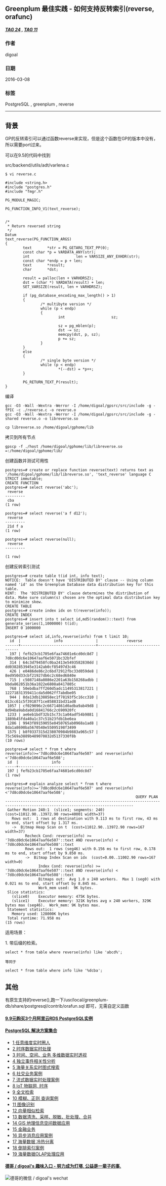 ## Greenplum 最佳实践 - 如何支持反转索引(reverse, orafunc)
##### [TAG 24](../class/24.md) , [TAG 11](../class/11.md)
       
### 作者       
digoal      
        
### 日期      
2016-03-08                                                                                             
       
### 标签                     
PostgreSQL , greenplum , reverse       
          
----         
          
## 背景     
GP的反转索引可以通过函数reverse来实现，但是这个函数在GP的版本中没有，所以需要port过来。  
  
可以在9.5的代码中找到  
  
src/backend/utils/adt/varlena.c  
  
```  
$ vi reverse.c  
  
#include <string.h>  
#include "postgres.h"  
#include "fmgr.h"  
  
PG_MODULE_MAGIC;  
  
PG_FUNCTION_INFO_V1(text_reverse);  
  
  
/*  
 * Return reversed string  
 */  
Datum  
text_reverse(PG_FUNCTION_ARGS)  
{  
        text       *str = PG_GETARG_TEXT_PP(0);  
        const char *p = VARDATA_ANY(str);  
        int                     len = VARSIZE_ANY_EXHDR(str);  
        const char *endp = p + len;  
        text       *result;  
        char       *dst;  
  
        result = palloc(len + VARHDRSZ);  
        dst = (char *) VARDATA(result) + len;  
        SET_VARSIZE(result, len + VARHDRSZ);  
  
        if (pg_database_encoding_max_length() > 1)  
        {  
                /* multibyte version */  
                while (p < endp)  
                {  
                        int                     sz;  
  
                        sz = pg_mblen(p);  
                        dst -= sz;  
                        memcpy(dst, p, sz);  
                        p += sz;  
                }  
        }  
        else  
        {  
                /* single byte version */  
                while (p < endp)  
                        *(--dst) = *p++;  
        }  
  
        PG_RETURN_TEXT_P(result);  
}  
```  
  
编译  
  
```  
gcc -O3 -Wall -Wextra -Werror -I /home/digoal/gpsrc/src/include -g -fPIC -c ./reverse.c -o reverse.o  
gcc -O3 -Wall -Wextra -Werror -I /home/digoal/gpsrc/src/include -g -shared reverse.o -o libreverse.so  
  
cp libreverse.so /home/digoal/gphome/lib  
```  
  
拷贝到所有节点  
  
```  
gpscp -f ./host /home/digoal/gphome/lib/libreverse.so =:/home/digoal/gphome/lib/  
```  
  
创建函数并测试可用性  
  
```  
postgres=# create or replace function reverse(text) returns text as '/home/digoal/gphome/lib/libreverse.so', 'text_reverse' language C STRICT immutable;  
CREATE FUNCTION  
postgres=# select reverse('abc');  
 reverse   
---------  
 cba  
(1 row)  
  
postgres=# select reverse('a f d12');  
 reverse   
---------  
 21d f a  
(1 row)  
  
postgres=# select reverse(null);  
 reverse   
---------  
  
(1 row)  
```  
  
创建反转索引测试  
  
```  
postgres=# create table t(id int, info text);  
NOTICE:  Table doesn't have 'DISTRIBUTED BY' clause -- Using column named 'id' as the Greenplum Database data distribution key for this table.  
HINT:  The 'DISTRIBUTED BY' clause determines the distribution of data. Make sure column(s) chosen are the optimal data distribution key to minimize skew.  
CREATE TABLE  
postgres=# create index idx on t(reverse(info));  
CREATE INDEX  
postgres=# insert into t select id,md5(random()::text) from generate_series(1,1000000) t(id);  
INSERT 0 1000000  
  
postgres=# select id,info,reverse(info) from t limit 10;  
  id  |               info               |             reverse                
------+----------------------------------+----------------------------------  
  197 | fefb23cb1705e6faa74601e6cd0dc8d7 | 7d8cd0dc6e10647aaf6e5071bc32bfef  
  314 | 64c3d79458fc0ba2413e5493582830dd | dd0382853945e3142ab0cf85497d3c46  
  426 | e0486de86c2c6bd72912fbc33d059de8 | 8ed950d33cbf21927db6c2c68ed6840e  
  715 | c5087148a8086e2201a63b158268adbb | bbda862851b36a1022e6808a8417805c  
  768 | 50ebdba7ff260d5adc11495313817221 | 12271831359411cda5d062ff7abdbe05  
  944 | 8da13db138858ec1f78193f5c16cc310 | 013cc61c5f39187f1ce858831bd31ad8  
 1057 | cf029096c2c66714861d0adba9ab49d8 | 8d94ba9abda0d16841766c2c690920fc  
 1233 | ae6eb1bdf32b15c73c1a04adf54b9881 | 1889b45fda40a1c37c51b23fdb1be6ea  
 1286 | 9943f89159055e0450765ab0968a1ad8 | 8da1a8690ba5670540e55095198f3499  
 1575 | b8f0337315d238070984b9883a965c57 | 75c569a3889b489070832d5137330f8b  
(10 rows)  
  
postgres=# select * from t where reverse(info)>='7d8cd0dc6e10647aaf6e507' and reverse(info)<'7d8cd0dc6e10647aaf6e508';  
 id  |               info                 
-----+----------------------------------  
 197 | fefb23cb1705e6faa74601e6cd0dc8d7  
(1 row)  
  
postgres=# explain analyze select * from t where reverse(info)>='7d8cd0dc6e10647aaf6e507' and reverse(info)<'7d8cd0dc6e10647aaf6e508';  
                                                           QUERY PLAN                                                             
--------------------------------------------------------------------------------------------------------------------------------  
 Gather Motion 240:1  (slice1; segments: 240)  (cost=11012.90..13972.90 rows=40001 width=37)  
   Rows out:  1 rows at destination with 9.113 ms to first row, 43 ms to end, start offset by 1.317 ms.  
   ->  Bitmap Heap Scan on t  (cost=11012.90..13972.90 rows=167 width=37)  
         Recheck Cond: reverse(info) >= '7d8cd0dc6e10647aaf6e507'::text AND reverse(info) < '7d8cd0dc6e10647aaf6e508'::text  
         Rows out:  1 rows (seg46) with 0.156 ms to first row, 0.178 ms to end, start offset by 9.850 ms.  
         ->  Bitmap Index Scan on idx  (cost=0.00..11002.90 rows=167 width=0)  
               Index Cond: reverse(info) >= '7d8cd0dc6e10647aaf6e507'::text AND reverse(info) < '7d8cd0dc6e10647aaf6e508'::text  
               Bitmaps out:  Avg 1.0 x 240 workers.  Max 1 (seg0) with 0.021 ms to end, start offset by 8.845 ms.  
               Work_mem used:  9K bytes.  
 Slice statistics:  
   (slice0)    Executor memory: 475K bytes.  
   (slice1)    Executor memory: 321K bytes avg x 240 workers, 329K bytes max (seg46).  Work_mem: 9K bytes max.  
 Statement statistics:  
   Memory used: 128000K bytes  
 Total runtime: 71.958 ms  
(15 rows)  
```  
  
适用场景：  
  
1\. 带后缀的检索。  
  
```  
select * from table where reverse(info) like 'abcd%';  
  
等同于  
  
select * from table where info like '%dcba';  
```  
  
## 其他  
有原生支持的reverse(),跑一下/usr/local/greenplum-db/share/postgresql/contrib/orafun.sql 即可，无需自定义函数  
    
        
  
  
  
  
  
  
  
  
  
  
  
  
  
  
  
  
  
  
  
  
  
  
  
  
  
  
  
  
  
  
  
  
  
  
  
  
  
  
  
  
  
  
  
  
  
#### [9.9元购买3个月阿里云RDS PostgreSQL实例](https://www.aliyun.com/database/postgresqlactivity "57258f76c37864c6e6d23383d05714ea")
  
  
#### [PostgreSQL 解决方案集合](https://yq.aliyun.com/topic/118 "40cff096e9ed7122c512b35d8561d9c8")
- [1 任意维度实时圈人](https://yq.aliyun.com/topic/118 "40cff096e9ed7122c512b35d8561d9c8")
- [2 时序数据实时处理](https://yq.aliyun.com/topic/118 "40cff096e9ed7122c512b35d8561d9c8")
- [3 时间、空间、业务 多维数据实时透视](https://yq.aliyun.com/topic/118 "40cff096e9ed7122c512b35d8561d9c8")
- [4 独立事件相关性分析](https://yq.aliyun.com/topic/118 "40cff096e9ed7122c512b35d8561d9c8")
- [5 海量关系实时图式搜索](https://yq.aliyun.com/topic/118 "40cff096e9ed7122c512b35d8561d9c8")
- [6 社交业务案例](https://yq.aliyun.com/topic/118 "40cff096e9ed7122c512b35d8561d9c8")
- [7 流式数据实时处理案例](https://yq.aliyun.com/topic/118 "40cff096e9ed7122c512b35d8561d9c8")
- [8 IoT 物联网, 时序](https://yq.aliyun.com/topic/118 "40cff096e9ed7122c512b35d8561d9c8")
- [9 全文检索](https://yq.aliyun.com/topic/118 "40cff096e9ed7122c512b35d8561d9c8")
- [10 模糊、正则 查询案例](https://yq.aliyun.com/topic/118 "40cff096e9ed7122c512b35d8561d9c8")
- [11 图像识别](https://yq.aliyun.com/topic/118 "40cff096e9ed7122c512b35d8561d9c8")
- [12 向量相似检索](https://yq.aliyun.com/topic/118 "40cff096e9ed7122c512b35d8561d9c8")
- [13 数据清洗、采样、脱敏、批处理、合并](https://yq.aliyun.com/topic/118 "40cff096e9ed7122c512b35d8561d9c8")
- [14 GIS 地理信息空间数据应用](https://yq.aliyun.com/topic/118 "40cff096e9ed7122c512b35d8561d9c8")
- [15 金融业务](https://yq.aliyun.com/topic/118 "40cff096e9ed7122c512b35d8561d9c8")
- [16 异步消息应用案例](https://yq.aliyun.com/topic/118 "40cff096e9ed7122c512b35d8561d9c8")
- [17 海量数据 冷热分离](https://yq.aliyun.com/topic/118 "40cff096e9ed7122c512b35d8561d9c8")
- [18 倒排索引案例](https://yq.aliyun.com/topic/118 "40cff096e9ed7122c512b35d8561d9c8")
- [19 海量数据OLAP处理应用](https://yq.aliyun.com/topic/118 "40cff096e9ed7122c512b35d8561d9c8")
  
  
#### [德哥 / digoal's 趣味入口 - 努力成为灯塔, 公益是一辈子的事.](https://github.com/digoal/blog/blob/master/README.md "22709685feb7cab07d30f30387f0a9ae")
  
  
![德哥的微信 / digoal's wechat](../pic/digoal_weixin.jpg "f7ad92eeba24523fd47a6e1a0e691b59")
  
